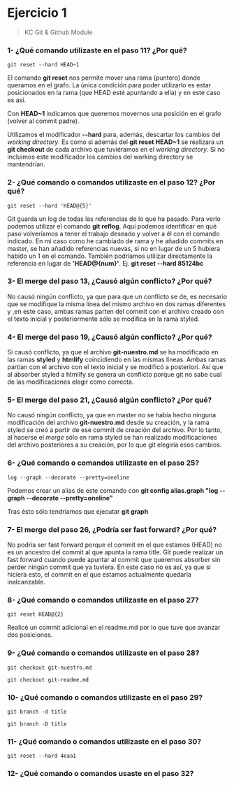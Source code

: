 # Ejercicio 1
>KC Git & Github Module

### 1- ¿Qué comando utilizaste en el paso 11? ¿Por qué?

``` 
git reset --hard HEAD~1
```

El comando **git reset** nos permite mover una rama (puntero) donde queramos en el grafo.
La única condición para poder utilizarlo es estar posicionados en la rama (que HEAD esté apuntando a ella) y en este caso es así.

Con **HEAD~1** indicamos que queremos movernos una posición en el grafo (volver al commit padre).

Utilizamos el modificador **--hard** para, además, descartar los cambios del *working directory*. Es como si además del
**git reset HEAD~1** se realizara un **git checkout** de cada archivo que tuviéramos en el *working directory*. Si no incluimos este modificador los cambios del working directory se mantendrían.

### 2- ¿Qué comando o comandos utilizaste en el paso 12? ¿Por qué?

``` 
git reset --hard 'HEAD@{5}'
``` 
  
Git guarda un log de todas las referencias de lo que ha pasado. Para verlo podemos utilizar el comando **git reflog**.
Aquí podemos identificar en qué paso volveríamos a tener el trabajo deseado y volver a él con el comando indicado. En mi caso como he cambiado de rama y he añadido commits en master, se han añadido referencias nuevas, si no en lugar de un 5 hubiera habido un 1 en el comando.
También podríamos utilizar directamente la referencia en lugar de **'HEAD@{num}'**. Ej. **git reset --hard 85124bc**

### 3- El merge del paso 13, ¿Causó algún conflicto? ¿Por qué?
No causó ningún conflicto, ya que para que un conflicto se de, es necesario que se modifique la misma línea del mismo archivo en dos ramas diferentes y ,en este caso, ambas ramas parten del commit con el archivo creado con el texto inicial y posteriormente sólo se modifica en la rama styled.

### 4- El merge del paso 19, ¿Causó algún conflicto? ¿Por qué?
Sí causó conflicto, ya que el archivo **git-nuestro.md** se ha modificado en las ramas **styled** y **htmlify** coincidiendo en las mismas líneas. Ambas ramas partían con el archivo con el texto inicial y se modificó a posteriori. Así que al absorber styled a htmlify se genera un conflicto porque git no sabe cual de las modificaciones elegir como correcta.
 
### 5- El merge del paso 21, ¿Causó algún conflicto? ¿Por qué?
No causó ningún conflicto, ya que en master no se había hecho ninguna modificación del archivo **git-nuestro.md** desde su creación, y la rama styled se creó a partir de ese commit de creación del archivo. Por lo tanto, al hacerse el *merge* sólo en rama styled se han realizado modificaciones del archivo posteriores a su creación, por lo que git elegiría esos cambios.

### 6- ¿Qué comando o comandos utilizaste en el paso 25?
```
log --graph --decorate --pretty=oneline
```

Podemos crear un alias de este comando con **git config alias.graph "log --graph --decorate --pretty=oneline"**

Tras ésto sólo tendríamos que ejecutar **git graph**

### 7- El merge del paso 26, ¿Podría ser fast forward? ¿Por qué?
No podría ser fast forward porque el commit en el que estamos (HEAD) no es un ancestro del commit al que apunta la rama title. Git puede realizar un fast forward cuando puede apuntar al commit que queremos absorber sin perder ningún commit que ya tuviera. En este caso no es así, ya que si hiciera esto, el commit en el que estamos actualmente quedaría inalcanzable. 

### 8- ¿Qué comando o comandos utilizaste en el paso 27?
```
git reset HEAD@{2}
```
Realicé un commit adicional en el readme.md por lo que tuve que avanzar dos posiciones.

### 9- ¿Qué comando o comandos utilizaste en el paso 28?
```
git checkout git-nuestro.md
```
```
git checkout git-readme.md 
```

### 10- ¿Qué comando o comandos utilizaste en el paso 29?
```
git branch -d title
```
```
git branch -D title
```

### 11- ¿Qué comando o comandos utilizaste en el paso 30?
```
git reset --hard 4eaa1
```

### 12- ¿Qué comando o comandos usaste en el paso 32?
